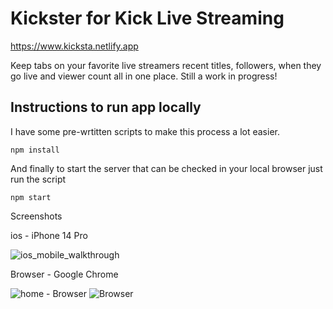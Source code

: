 # Kickster for Kick Live Streaming
https://www.kicksta.netlify.app

Keep tabs on your favorite live streamers recent titles, followers, when they go live and viewer count all in one place. Still a work in progress!

## Instructions to run app locally 

I have some pre-wrtitten scripts to make this process a lot easier. 

` npm install `

And finally to start the server that can be checked in your local browser just run the script

```npm start```

Screenshots 

ios - iPhone 14 Pro

![ios_mobile_walkthrough](https://github.com/r0nn13g/Kicksta-for-kick-live-streaming/assets/86433181/11a85807-7435-4ebb-9d5e-9a08d60953d9)


Browser - Google Chrome

![home - Browser](https://github.com/r0nn13g/Kicksta-for-kick-live-streaming/assets/86433181/2310e8ae-26bc-41b5-a210-e7a56a9005d6)
![Browser](https://github.com/r0nn13g/Kicksta-for-kick-live-streaming/assets/86433181/97b5945a-9c08-4df3-b3b3-86ce9532ea42)
